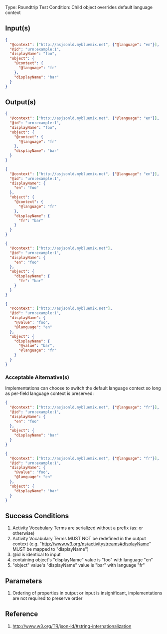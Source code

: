 Type:      Roundtrip Test
Condition: Child object overrides default language context

## Input(s)

```json
{
  "@context": ["http://asjsonld.mybluemix.net", {"@language": "en"}],
  "@id": "urn:example:1",
  "displayName": "foo",
  "object": {
    "@context": {
      "@language": "fr"
    },
    "displayName": "bar"
  }
}
```

## Output(s)

```json
{
  "@context": ["http://asjsonld.mybluemix.net", {"@language": "en"}],
  "@id": "urn:example:1",
  "displayName": "foo",
  "object": {
    "@context": {
      "@language": "fr"
    },
    "displayName": "bar"
  }
}
```

```json
{
  "@context": ["http://asjsonld.mybluemix.net", {"@language": "en"}],
  "@id": "urn:example:1",
  "displayName": {
    "en": "foo"
  },
  "object": {
    "@context": {
      "@language": "fr"
    },
    "displayName": {
      "fr": "bar"
    }
  }
}
```

```json
{
  "@context": ["http://asjsonld.mybluemix.net"],
  "@id": "urn:example:1",
  "displayName": {
    "en": "foo"
  },
  "object": {
    "displayName": {
      "fr": "bar"
    }
  }
}
```

```json
{
  "@context": ["http://asjsonld.mybluemix.net"],
  "@id": "urn:example:1",
  "displayName": {
    "@value": "foo",
    "@language": "en"
  },
  "object": {
    "displayName": {
      "@value": "bar",
      "@language": "fr"
    }
  }
}
```

### Acceptable Alternative(s)

Implementations can choose to switch the default language context so long as per-field language context is preserved:

```json
{
  "@context": ["http://asjsonld.mybluemix.net", {"@language": "fr"}],
  "@id": "urn:example:1",
  "displayName": {
    "en": "foo"
  },
  "object": {
    "displayName": "bar"
  }
}
```

```json
{
  "@context": ["http://asjsonld.mybluemix.net", {"@language": "fr"}],
  "@id": "urn:example:1",
  "displayName": {
    "@value": "foo",
    "@language": "en"
  },
  "object": {
    "displayName": "bar"
  }
}
```

## Success Conditions

1. Activity Vocabulary Terms are serialized without a prefix (as: or otherwise)
1. Activity Vocabulary Terms MUST NOT be redefined in the output context (e.g. "http://www.w3.org/ns/activitystreams#displayName" MUST be mapped to "displayName")
1. @id is identical to input
1. containing object's "displayName" value is "foo" with language "en"
1. "object" value's "displayName" value is "bar" with language "fr"

## Parameters

1. Ordering of properties in output or input is insignificant, implementations are not required to preserve order

## Reference

1. http://www.w3.org/TR/json-ld/#string-internationalization